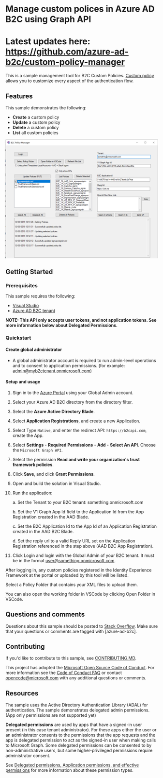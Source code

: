 # Manage custom polices in Azure AD B2C using Graph API
# Latest updates here: https://github.com/azure-ad-b2c/custom-policy-manager

This is a sample management tool for B2C Custom Policies.  [Custom policy](https://docs.microsoft.com/en-us/azure/active-directory-b2c/active-directory-b2c-overview-custom) allows you to customize every aspect of the authentication flow.

## Features

This sample demonstrates the following:

* **Create** a custom policy
* **Update** a custom policy
* **Delete** a custom policy
* **List** all custom policies

![Policy Manager](/Images/b2cpolicymanager.PNG)

## Getting Started

### Prerequisites

This sample requires the following:
* [Visual Studio](https://www.visualstudio.com/en-us/downloads)
* [Azure AD B2C tenant](https://docs.microsoft.com/en-us/azure/active-directory-b2c/active-directory-b2c-get-started)

**NOTE: This API only accepts user tokens, and not application tokens. See more information below about Delegated Permissions.**

### Quickstart

#### Create global administrator

* A global administrator account is required to run admin-level operations and to consent to application permissions.  (for example: admin@myb2ctenant.onmicrosoft.com)

#### Setup and usage

1. Sign in to the [Azure Portal](https://portal.azure.com/) using your Global Admin account.
1. Select your Azure AD B2C directory from the directory filter.
2. Select the **Azure Active Directory Blade**.
3. Select **Application Registrations**, and create a new Application.
4. Select Type `Native`, and enter the redirect API: `https://b2capi.com`, create the App.
5. Select **Settings** - **Required Permissions** - **Add** - **Select An API**. Choose the `Microsoft Graph API`.
6. Select the permission **Read and write your organization's trust framework policies**.
7. Click **Save**, and click **Grant Permissions**.
1. Open and build the solution in Visual Studio. 
1. Run the application:
    
    a. Set the Tenant to your B2C tenant: something.onmicrosoft.com

    b. Set the V1 Graph App Id field to the Application Id from the App Registration created in the AAD Blade.

    c. Set the B2C Application Id to the App Id of an Application Registration created in the AAD B2C Blade.

    d. Set the reply url to a valid Reply URL set on the Application Registration referenced in the step above (AAD B2C App Registration).

1. Click Login and login with the Global Admin of your B2C tenant. It must be in the format user@something.onmicrosoft.com.

After logging in, any custom policies registered in the Identity Experience Framework at the portal or uploaded by this tool will be listed.

Select a Policy Folder that contains your XML files to upload them.

You can also open the working folder in VSCode by clicking Open Folder in VSCode.

## Questions and comments

Questions about this sample should be posted to [Stack Overflow](https://stackoverflow.com/questions/tagged/azure-ad-b2c). Make sure that your questions or comments are tagged with [azure-ad-b2c].

## Contributing

If you'd like to contribute to this sample, see [CONTRIBUTING.MD](/CONTRIBUTING.md).

This project has adopted the [Microsoft Open Source Code of Conduct](https://opensource.microsoft.com/codeofconduct/). For more information see the [Code of Conduct FAQ](https://opensource.microsoft.com/codeofconduct/faq/) or contact [opencode@microsoft.com](mailto:opencode@microsoft.com) with any additional questions or comments.

## Resources

The sample uses the Active Directory Authentication Library (ADAL) for authentication. The sample demonstrates delegated admin permissions. (App only permissions are not supported yet)

**Delegated permissions** are used by apps that have a signed-in user present (in this case tenant administrator). For these apps either the user or an administrator consents to the permissions that the app requests and the app is delegated permission to act as the signed-in user when making calls to Microsoft Graph. Some delegated permissions can be consented to by non-administrative users, but some higher-privileged permissions require administrator consent.

See [Delegated permissions, Application permissions, and effective permissions](https://developer.microsoft.com/en-us/graph/docs/concepts/permissions_reference#delegated-permissions-application-permissions-and-effective-permissions) for more information about these permission types.
